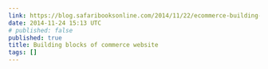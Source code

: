 ```yaml
---
link: https://blog.safaribooksonline.com/2014/11/22/ecommerce-building-blocks-part-1/
date: 2014-11-24 15:13 UTC
# published: false
published: true
title: Building blocks of commerce website
tags: []
---
```



